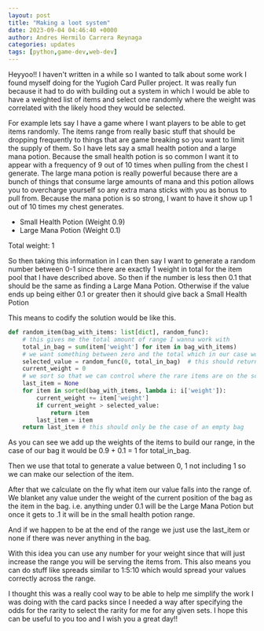 ```yaml
---
layout: post
title: "Making a loot system"
date: 2023-09-04 04:46:40 +0000
author: Andres Hermilo Carrera Reynaga
categories: updates
tags: [python,game-dev,web-dev]
---
```

Heyyoo!! I haven't written in a while so I wanted to talk about some work I found myself doing for the Yugioh Card Puller project. It was really fun because it had to do with building out a system in which I would be able to have a weighted list of items and select one randomly where the weight was correlated with the likely hood they would be selected. 

For example lets say I have a
game where I want players to be able to get items randomly. The items range from really basic stuff that should be dropping frequently
to things that are game breaking so you want to limit the supply of them. So I have lets say a small health potion and a large mana potion.
Because the small health potion is so common I want it to appear with a frequency of 9 out of 10 times when pulling from the chest I generate.
The large mana potion is really powerful because there are a bunch of things that consume large amounts of mana and this potion allows you to overcharge 
yourself so any extra mana sticks with you as bonus to pull from. Because the mana potion is so strong, I want to have it show up 1 out of 10 times my 
chest generates.

- Small Health Potion (Weight 0.9)
- Large Mana Potion (Weight 0.1)

Total weight: 1

So then taking this information in I can then say I want to generate a random number between 0-1 since there are exactly 1 weight in total for the item 
pool that I have described above. So then if the number is less then 0.1 that should be the same as finding a Large Mana Potion. Otherwise if the value ends up 
being either 0.1 or greater then it should give back a Small Health Potion

This means to codify the solution would be like this.

````python
def random_item(bag_with_items: list[dict], random_func):
    # this gives me the total amount of range I wanna work with
    total_in_bag = sum(item['weight'] for item in bag_with_items)  
    # we want something between zero and the total which in our case would be 1 
    selected_value = random_func(0, total_in_bag)  # this should return a non-inclusive for the max
    current_weight = 0
    # we sort so that we can control where the rare items are on the scale but it isn't needed
    last_item = None
    for item in sorted(bag_with_items, lambda i: i['weight']): 
        current_weight += item['weight']
        if current_weight > selected_value:
            return item
        last_item = item
    return last_item # this should only be the case of an empty bag

````

As you can see we add up the weights of the items to build our range,
in the case of our bag it would be 0.9 + 0.1 = 1 for total_in_bag.

Then we use that total to generate a value between 0, 1 not including 1
so we can make our selection of the item.

After that we calculate on the fly what item our value falls into the range of.
We blanket any value under the weight of the current position of the bag as the item in the bag.
i.e. anything under 0.1 will be the Large Mana Potion but once it gets to .1 it will be in the small health potion range.

And if we happen to be at the end of the range we just use the last_item or none if there was never anything in the bag.

With this idea you can use any number for your weight since that will just increase the range you will be serving the items
from. This also means you can do stuff like spreads similar to 1:5:10 which would spread your values correctly across the range.

I thought this was a really cool way to be able to help me simplify the work I was doing with the card packs since I needed a way 
after specifying the odds for the rarity to select the rarity for me for any given sets.
I hope this can be useful to you too and I wish you a great day!!